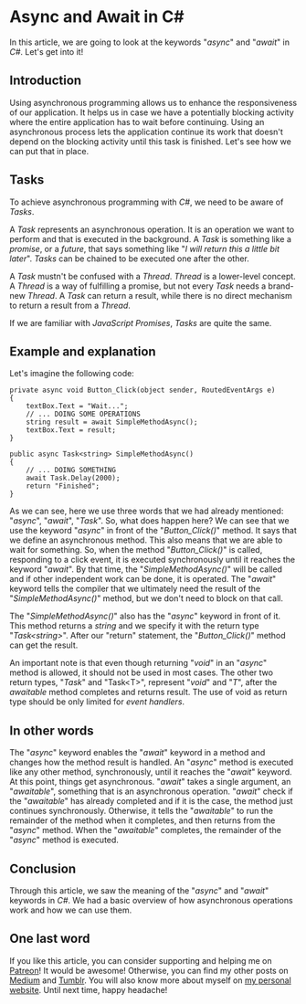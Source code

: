 # Async and Await in C\# #
 
In this article, we are going to look at the keywords "_async_" and "_await_" in _C#_. Let's get into it!

## Introduction ##

Using asynchronous programming allows us to enhance the responsiveness of our application. It helps us in case we have a potentially blocking activity where the entire application has to wait before continuing. Using an asynchronous process lets the application continue its work that doesn't depend on the blocking activity until this task is finished. Let's see how we can put that in place.

## Tasks ##

To achieve asynchronous programming with _C#_, we need to be aware of _Tasks_.

A _Task_ represents an asynchronous operation. It is an operation we want to perform and that is executed in the background. A _Task_ is something like a _promise_, or a _future_, that says something like "_I will return this a little bit later_". _Tasks_ can be chained to be executed one after the other.

A _Task_ mustn't be confused with a _Thread_. _Thread_ is a lower-level concept. A _Thread_ is a way of fulfilling a promise, but not every _Task_ needs a brand-new _Thread_. A _Task_ can return a result, while there is no direct mechanism to return a result from a _Thread_.

If we are familiar with _JavaScript Promises_, _Tasks_ are quite the same.

## Example and explanation ##

Let's imagine the following code:

    private async void Button_Click(object sender, RoutedEventArgs e)
    {
        textBox.Text = "Wait...";
        // ... DOING SOME OPERATIONS
        string result = await SimpleMethodAsync();
        textBox.Text = result;
    }

    public async Task<string> SimpleMethodAsync()
    {
        // ... DOING SOMETHING
        await Task.Delay(2000);
        return "Finished";
    }

As we can see, here we use three words that we had already mentioned: "_async_", "_await_", "_Task_". So, what does happen here? We can see that we use the keyword "_async_" in front of the "_Button\_Click()_" method. It says that we define an asynchronous method. This also means that we are able to wait for something. So, when the method "_Button\_Click()_" is called, responding to a click event, it is executed synchronously until it reaches the keyword "_await_". By that time, the "_SimpleMethodAsync()_" will be called and if other independent work can be done, it is operated. The "_await_" keyword tells the compiler that we ultimately need the result of the "_SimpleMethodAsync()_" method, but we don't need to block on that call.

The "_SimpleMethodAsync()_" also has the "_async_" keyword in front of it. This method returns a _string_ and we specify it with the return type "_Task\<string\>_". After our "return" statement, the "_Button\_Click()_" method can get the result.

An important note is that even though returning "_void_" in an "_async_" method is allowed, it should not be used in most cases. The other two return types, "_Task_" and "Task\<T\>", represent "_void_" and "_T_", after the _awaitable_ method completes and returns result. The use of void as return type should be only limited for _event handlers_.

## In other words ##

The "_async_" keyword enables the "_await_" keyword in a method and changes how the method result is handled. An "_async_" method is executed like any other method, synchronously, until it reaches the "_await_" keyword. At this point, things get asynchronous. "_await_" takes a single argument, an "_awaitable_", something that is an asynchronous operation. "_await_" check if the "_awaitable_" has already completed and if it is the case, the method just continues synchronously. Otherwise, it tells the "_awaitable_" to run the remainder of the method when it completes, and then returns from the "_async_" method. When the "_awaitable_" completes, the remainder of the "_async_" method is executed.

## Conclusion ##

Through this article, we saw the meaning of the "_async_" and "_await_" keywords in _C#_. We had a basic overview of how asynchronous operations work and how we can use them.

## One last word ##

If you like this article, you can consider supporting and helping me on [Patreon](https://www.patreon.com/mlbors)! It would be awesome! Otherwise, you can find my other posts on [Medium](https://medium.com/@mlbors) and [Tumblr](https://mlbors.tumblr.com/). You will also know more about myself on [my personal website](https://www.mlbors.com). Until next time, happy headache!